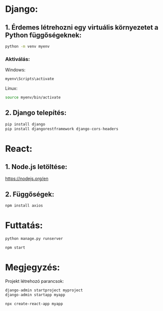 # Django:

## 1. Érdemes létrehozni egy virtuális környezetet a Python függőségeknek:
```bash
python -m venv myenv
```

### Aktiválás:

Windows:
```bash
myenv\Scripts\activate
```
Linux:
```bash
source myenv/bin/activate
```

## 2. Django telepítés:
```python
pip install django
pip install djangorestframework django-cors-headers
```

# React:

## 1. Node.js letöltése:

https://nodejs.org/en

## 2. Függőségek:
```bash
npm install axios
```

# Futtatás:
```bash
python manage.py runserver
```

```bash
npm start
```


# Megjegyzés:

Projekt létrehozó parancsok:
```python
django-admin startproject myproject
django-admin startapp myapp
```

```bash
npx create-react-app myapp
```
